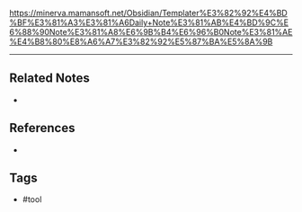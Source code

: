 https://minerva.mamansoft.net/Obsidian/Templater%E3%82%92%E4%BD%BF%E3%81%A3%E3%81%A6Daily+Note%E3%81%AB%E4%BD%9C%E6%88%90Note%E3%81%A8%E6%9B%B4%E6%96%B0Note%E3%81%AE%E4%B8%80%E8%A6%A7%E3%82%92%E5%87%BA%E5%8A%9B

---
## Related Notes
- 

## References
- 

## Tags
- #tool 